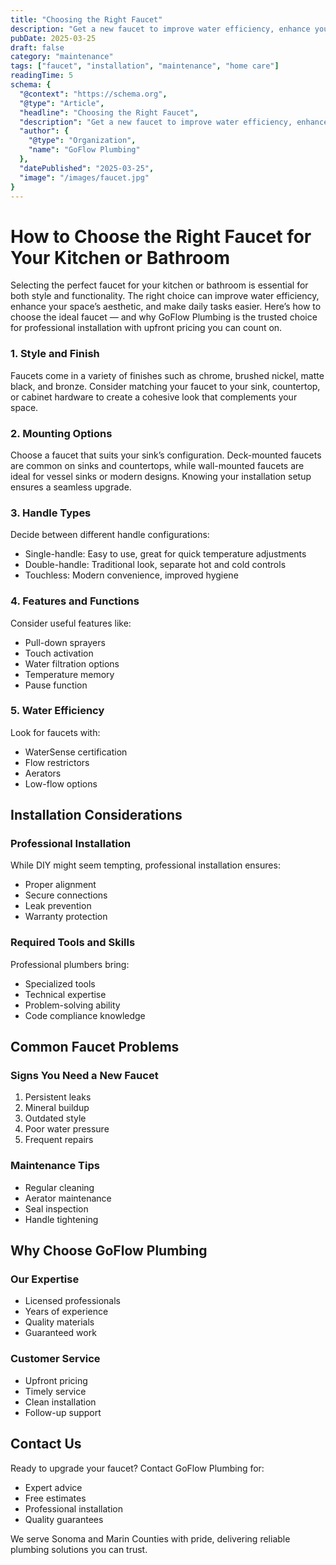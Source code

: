```yaml
---
title: "Choosing the Right Faucet"
description: "Get a new faucet to improve water efficiency, enhance your space’s aesthetic, and make daily tasks easier."
pubDate: 2025-03-25
draft: false
category: "maintenance"
tags: ["faucet", "installation", "maintenance", "home care"]
readingTime: 5
schema: {
  "@context": "https://schema.org",
  "@type": "Article",
  "headline": "Choosing the Right Faucet",
  "description": "Get a new faucet to improve water efficiency, enhance your space’s aesthetic, and make daily tasks easier.",
  "author": {
    "@type": "Organization",
    "name": "GoFlow Plumbing"
  },
  "datePublished": "2025-03-25",
  "image": "/images/faucet.jpg"
}
---
```


# How to Choose the Right Faucet for Your Kitchen or Bathroom

Selecting the perfect faucet for your kitchen or bathroom is essential for both style and functionality. The right choice can improve water efficiency, enhance your space’s aesthetic, and make daily tasks easier. Here’s how to choose the ideal faucet — and why GoFlow Plumbing is the trusted choice for professional installation with upfront pricing you can count on.

### 1. Style and Finish
Faucets come in a variety of finishes such as chrome, brushed nickel, matte black, and bronze. Consider matching your faucet to your sink, countertop, or cabinet hardware to create a cohesive look that complements your space.

### 2. Mounting Options
Choose a faucet that suits your sink’s configuration. Deck-mounted faucets are common on sinks and countertops, while wall-mounted faucets are ideal for vessel sinks or modern designs. Knowing your installation setup ensures a seamless upgrade.

### 3. Handle Types
Decide between different handle configurations:
- Single-handle: Easy to use, great for quick temperature adjustments
- Double-handle: Traditional look, separate hot and cold controls
- Touchless: Modern convenience, improved hygiene

### 4. Features and Functions
Consider useful features like:
- Pull-down sprayers
- Touch activation
- Water filtration options
- Temperature memory
- Pause function

### 5. Water Efficiency
Look for faucets with:
- WaterSense certification
- Flow restrictors
- Aerators
- Low-flow options

## Installation Considerations

### Professional Installation
While DIY might seem tempting, professional installation ensures:
- Proper alignment
- Secure connections
- Leak prevention
- Warranty protection

### Required Tools and Skills
Professional plumbers bring:
- Specialized tools
- Technical expertise
- Problem-solving ability
- Code compliance knowledge

## Common Faucet Problems

### Signs You Need a New Faucet
1. Persistent leaks
2. Mineral buildup
3. Outdated style
4. Poor water pressure
5. Frequent repairs

### Maintenance Tips
- Regular cleaning
- Aerator maintenance
- Seal inspection
- Handle tightening

## Why Choose GoFlow Plumbing

### Our Expertise
- Licensed professionals
- Years of experience
- Quality materials
- Guaranteed work

### Customer Service
- Upfront pricing
- Timely service
- Clean installation
- Follow-up support

## Contact Us

Ready to upgrade your faucet? Contact GoFlow Plumbing for:
- Expert advice
- Free estimates
- Professional installation
- Quality guarantees

We serve Sonoma and Marin Counties with pride, delivering reliable plumbing solutions you can trust.

